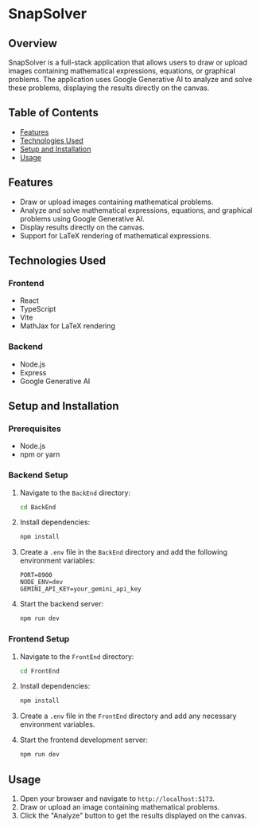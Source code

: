 # SnapSolver

## Overview

SnapSolver is a full-stack application that allows users to draw or upload images containing mathematical expressions, equations, or graphical problems. The application uses Google Generative AI to analyze and solve these problems, displaying the results directly on the canvas.

## Table of Contents

- [Features](#features)
- [Technologies Used](#technologies-used)
- [Setup and Installation](#setup-and-installation)
- [Usage](#usage)


## Features

- Draw or upload images containing mathematical problems.
- Analyze and solve mathematical expressions, equations, and graphical problems using Google Generative AI.
- Display results directly on the canvas.
- Support for LaTeX rendering of mathematical expressions.

## Technologies Used

### Frontend

- React
- TypeScript
- Vite
- MathJax for LaTeX rendering

### Backend

- Node.js
- Express
- Google Generative AI

## Setup and Installation

### Prerequisites

- Node.js
- npm or yarn

### Backend Setup

1. Navigate to the `BackEnd` directory:

    ```sh
    cd BackEnd
    ```

2. Install dependencies:

    ```sh
    npm install
    ```

3. Create a `.env` file in the `BackEnd` directory and add the following environment variables:

    ```env
    PORT=8900
    NODE_ENV=dev
    GEMINI_API_KEY=your_gemini_api_key
    ```

4. Start the backend server:

    ```sh
    npm run dev
    ```

### Frontend Setup

1. Navigate to the `FrontEnd` directory:

    ```sh
    cd FrontEnd
    ```

2. Install dependencies:

    ```sh
    npm install
    ```

3. Create a `.env` file in the `FrontEnd` directory and add any necessary environment variables.

4. Start the frontend development server:

    ```sh
    npm run dev
    ```

## Usage

1. Open your browser and navigate to `http://localhost:5173`.
2. Draw or upload an image containing mathematical problems.
3. Click the "Analyze" button to get the results displayed on the canvas.
